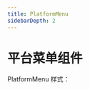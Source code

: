 ```yaml
---
title: PlatformMenu
sidebarDepth: 2
---
```


# 平台菜单组件

PlatformMenu 样式：

<ClientOnly><b-platform-menu></b-platform-menu></ClientOnly>